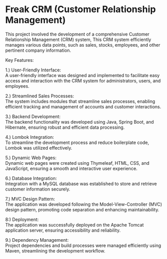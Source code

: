 # Freak CRM (Customer Relationship Management) 

This project involved the development of a comprehensive Customer Relationship Management (CRM) system, This CRM system efficiently manages various data points, such as sales, stocks, employees, and other pertinent company information.

Key Features:

1.) User-Friendly Interface:<br>   A user-friendly interface was designed and implemented to facilitate easy access and interaction with the CRM system for administrators, users, and employees.

2.) Streamlined Sales Processes:<br>   The system includes modules that streamline sales processes, enabling efficient tracking and management of accounts and customer interactions.

3.) Backend Development:<br>   The backend functionality was developed using Java, Spring Boot, and Hibernate, ensuring robust and efficient data processing.

4.) Lombok Integration:<br>   To streamline the development process and reduce boilerplate code, Lombok was utilized effectively.

5.) Dynamic Web Pages:<br>   Dynamic web pages were created using Thymeleaf, HTML, CSS, and JavaScript, ensuring a smooth and interactive user experience.

6.) Database Integration:<br>   Integration with a MySQL database was established to store and retrieve customer information securely.

7.) MVC Design Pattern:<br>   The application was developed following the Model-View-Controller (MVC) design pattern, promoting code separation and enhancing maintainability.

8:) Deployment:<br>   The application was successfully deployed on the Apache Tomcat application server, ensuring accessibility and reliability.

9.) Dependency Management:<br>   Project dependencies and build processes were managed efficiently using Maven, streamlining the development workflow.
